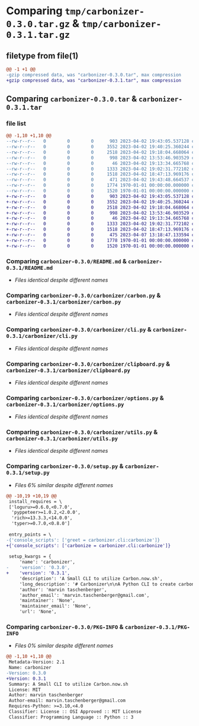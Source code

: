 # Comparing `tmp/carbonizer-0.3.0.tar.gz` & `tmp/carbonizer-0.3.1.tar.gz`

## filetype from file(1)

```diff
@@ -1 +1 @@
-gzip compressed data, was "carbonizer-0.3.0.tar", max compression
+gzip compressed data, was "carbonizer-0.3.1.tar", max compression
```

## Comparing `carbonizer-0.3.0.tar` & `carbonizer-0.3.1.tar`

### file list

```diff
@@ -1,10 +1,10 @@
--rw-r--r--   0        0        0      903 2023-04-02 19:43:05.537128 carbonizer-0.3.0/README.md
--rw-r--r--   0        0        0     3552 2023-04-02 19:40:25.360244 carbonizer-0.3.0/carbonizer/carbon.py
--rw-r--r--   0        0        0     2518 2023-04-02 19:18:04.668064 carbonizer-0.3.0/carbonizer/cli.py
--rw-r--r--   0        0        0      998 2023-04-02 13:53:46.903529 carbonizer-0.3.0/carbonizer/clipboard.py
--rw-r--r--   0        0        0       46 2023-04-02 19:13:34.665768 carbonizer-0.3.0/carbonizer/example.py
--rw-r--r--   0        0        0     1333 2023-04-02 19:02:31.772102 carbonizer-0.3.0/carbonizer/options.py
--rw-r--r--   0        0        0     1518 2023-04-02 18:47:13.969176 carbonizer-0.3.0/carbonizer/utils.py
--rw-r--r--   0        0        0      471 2023-04-02 19:43:48.664537 carbonizer-0.3.0/pyproject.toml
--rw-r--r--   0        0        0     1774 1970-01-01 00:00:00.000000 carbonizer-0.3.0/setup.py
--rw-r--r--   0        0        0     1520 1970-01-01 00:00:00.000000 carbonizer-0.3.0/PKG-INFO
+-rw-r--r--   0        0        0      903 2023-04-02 19:43:05.537128 carbonizer-0.3.1/README.md
+-rw-r--r--   0        0        0     3552 2023-04-02 19:40:25.360244 carbonizer-0.3.1/carbonizer/carbon.py
+-rw-r--r--   0        0        0     2518 2023-04-02 19:18:04.668064 carbonizer-0.3.1/carbonizer/cli.py
+-rw-r--r--   0        0        0      998 2023-04-02 13:53:46.903529 carbonizer-0.3.1/carbonizer/clipboard.py
+-rw-r--r--   0        0        0       46 2023-04-02 19:13:34.665768 carbonizer-0.3.1/carbonizer/example.py
+-rw-r--r--   0        0        0     1333 2023-04-02 19:02:31.772102 carbonizer-0.3.1/carbonizer/options.py
+-rw-r--r--   0        0        0     1518 2023-04-02 18:47:13.969176 carbonizer-0.3.1/carbonizer/utils.py
+-rw-r--r--   0        0        0      475 2023-04-07 13:18:47.133594 carbonizer-0.3.1/pyproject.toml
+-rw-r--r--   0        0        0     1778 1970-01-01 00:00:00.000000 carbonizer-0.3.1/setup.py
+-rw-r--r--   0        0        0     1520 1970-01-01 00:00:00.000000 carbonizer-0.3.1/PKG-INFO
```

### Comparing `carbonizer-0.3.0/README.md` & `carbonizer-0.3.1/README.md`

 * *Files identical despite different names*

### Comparing `carbonizer-0.3.0/carbonizer/carbon.py` & `carbonizer-0.3.1/carbonizer/carbon.py`

 * *Files identical despite different names*

### Comparing `carbonizer-0.3.0/carbonizer/cli.py` & `carbonizer-0.3.1/carbonizer/cli.py`

 * *Files identical despite different names*

### Comparing `carbonizer-0.3.0/carbonizer/clipboard.py` & `carbonizer-0.3.1/carbonizer/clipboard.py`

 * *Files identical despite different names*

### Comparing `carbonizer-0.3.0/carbonizer/options.py` & `carbonizer-0.3.1/carbonizer/options.py`

 * *Files identical despite different names*

### Comparing `carbonizer-0.3.0/carbonizer/utils.py` & `carbonizer-0.3.1/carbonizer/utils.py`

 * *Files identical despite different names*

### Comparing `carbonizer-0.3.0/setup.py` & `carbonizer-0.3.1/setup.py`

 * *Files 6% similar despite different names*

```diff
@@ -10,19 +10,19 @@
 install_requires = \
 ['loguru>=0.6.0,<0.7.0',
  'pyppeteer>=1.0.2,<2.0.0',
  'rich>=13.3.3,<14.0.0',
  'typer>=0.7.0,<0.8.0']
 
 entry_points = \
-{'console_scripts': ['greet = carbonizer.cli:carbonize']}
+{'console_scripts': ['carbonize = carbonizer.cli:carbonize']}
 
 setup_kwargs = {
     'name': 'carbonizer',
-    'version': '0.3.0',
+    'version': '0.3.1',
     'description': 'A Small CLI to utilize Carbon.now.sh',
     'long_description': '# Carbonizer\n\nA Python CLI to create carbonized versions of your code. \nThis projects is based on: [Carbon](carbon.now.sh), [Pyppetter](https://miyakogi.github.io/pyppeteer/index.html)\nand the wonderful [Typer](https://typer.tiangolo.com/) Framework.\n\n\n## Installation:\n\n```bash\n$ pip install carbonizer\n```\n\n\n## Usage\n\n```bash \ncarbonizer --help\n# This creates a carbonized version in the same directory\ncarbonizer some_file.py \n\n# To create the output in a specific folder\ncarbonizer -o target  some_file.py\n\n# This will grab all files and carbonize them\ncarbonizer -o target . \n\n# The -c flag directly copied the output into your clipboard\ncarbonizer -c some_file.py\n\n# If you prefer to run the raw code you can also use the project like \npython __main__.py  -t "one-light" carbonizer -o target\n```\n\nNote: The copy functionality is only Linux  is tested  while Mac is also supported - theoretically.\n',
     'author': 'marvin taschenberger',
     'author_email': 'marvin.taschenberger@gmail.com',
     'maintainer': 'None',
     'maintainer_email': 'None',
     'url': 'None',
```

### Comparing `carbonizer-0.3.0/PKG-INFO` & `carbonizer-0.3.1/PKG-INFO`

 * *Files 0% similar despite different names*

```diff
@@ -1,10 +1,10 @@
 Metadata-Version: 2.1
 Name: carbonizer
-Version: 0.3.0
+Version: 0.3.1
 Summary: A Small CLI to utilize Carbon.now.sh
 License: MIT
 Author: marvin taschenberger
 Author-email: marvin.taschenberger@gmail.com
 Requires-Python: >=3.10,<4.0
 Classifier: License :: OSI Approved :: MIT License
 Classifier: Programming Language :: Python :: 3
```

